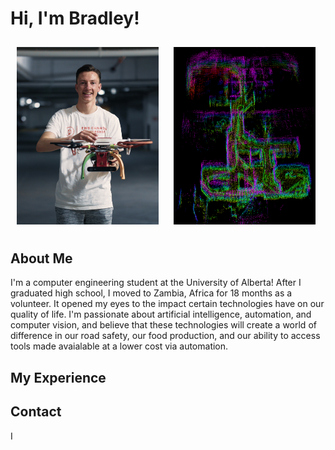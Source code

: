 # Hi, I'm Bradley!

<p float="left">
  <img src="https://github.com/BradleyBravender/BradleyBravender/blob/main/_A654031.00_00_00_24.Still007.jpg?raw=true" width="45%" style="margin: 10px;" />
  <img src="https://github.com/BradleyBravender/BradleyBravender/blob/main/rviz_screenshot_2023_09_09-21_11_59.png?raw=true" width="45%" style="margin: 10px;" />
</p>

## About Me

I'm a computer engineering student at the University of Alberta! After I graduated high school, I moved to Zambia, Africa for 18 months as a volunteer. It opened my eyes to the impact certain technologies have on our quality of life. I'm passionate about artificial intelligence, automation, and computer vision, and believe that these technologies will create a world of difference in our road safety, our food production, and our ability to access tools made avaialable at a lower cost via automation.

## My Experience

## Contact
I



<!---
BradleyBravender/BradleyBravender is a ✨ special ✨ repository because its `README.md` (this file) appears on your GitHub profile.
You can click the Preview link to take a look at your changes.
--->

